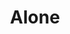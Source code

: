 ---
ep: 013
title: "Alone"
imglink: "https://live.staticflickr.com/65535/50998315651_4d96bab7c9_o.jpg"
thumbnail: "https://live.staticflickr.com/65535/50998315651_ea8e8e6a26_q.jpg"
alt: >
    A broken piece of grey headstone, with only a black cross etched into it, shrouded in fog.
name: "Ida"
---